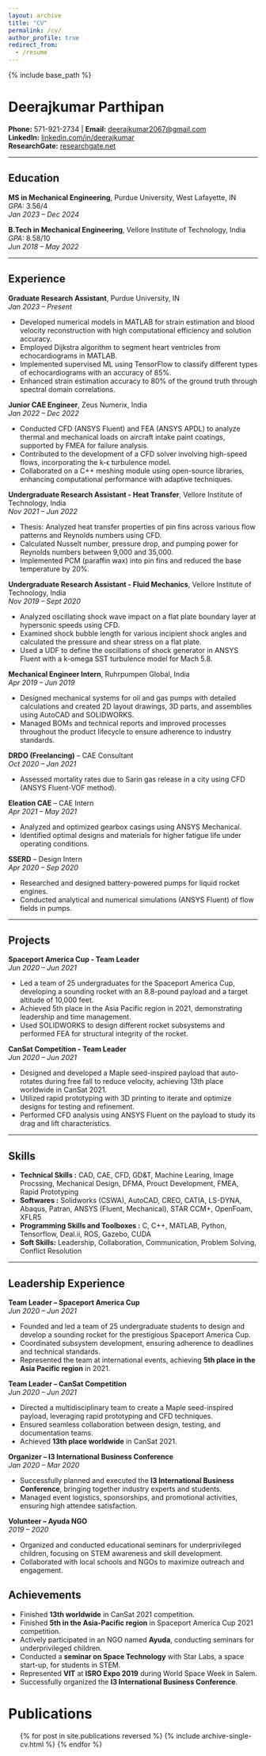 ```yaml
---
layout: archive
title: "CV"
permalink: /cv/
author_profile: true
redirect_from:
  - /resume
---
```


{% include base_path %}
# Deerajkumar Parthipan
**Phone:** 571-921-2734 | **Email:** deerajkumar2067@gmail.com  
**LinkedIn:** [linkedin.com/in/deerajkumar](https://linkedin.com/in/deerajkumar)  
**ResearchGate:** [researchgate.net](https://www.researchgate.net/profile/Deerajkumar_Parthipan)  

---

## **Education**
**MS in Mechanical Engineering**, Purdue University, West Lafayette, IN  
*GPA:* 3.56/4  
*Jan 2023 – Dec 2024*  

**B.Tech in Mechanical Engineering**, Vellore Institute of Technology, India  
*GPA:* 8.58/10  
*Jun 2018 – May 2022*  

---

## **Experience**
**Graduate Research Assistant**, Purdue University, IN  
*Jan 2023 – Present*  
- Developed numerical models in MATLAB for strain estimation and blood velocity reconstruction with high computational efficiency and solution accuracy.
- Employed Dijkstra algorithm to segment heart ventricles from echocardiograms in MATLAB.
- Implemented supervised ML using TensorFlow to classify different types of echocardiograms with an accuracy of 85%.
- Enhanced strain estimation accuracy to 80% of the ground truth through spectral domain correlations.

**Junior CAE Engineer**, Zeus Numerix, India  
*Jan 2022 – Dec 2022*  
- Conducted CFD (ANSYS Fluent) and FEA (ANSYS APDL) to analyze thermal and mechanical loads on aircraft intake paint coatings, supported by FMEA for failure analysis.
- Contributed to the development of a CFD solver involving high-speed flows, incorporating the k-ϵ turbulence model.
- Collaborated on a C++ meshing module using open-source libraries, enhancing computational performance with adaptive techniques.

**Undergraduate Research Assistant - Heat Transfer**, Vellore Institute of Technology, India  
*Nov 2021 – Jun 2022*  
- Thesis: Analyzed heat transfer properties of pin fins across various flow patterns and Reynolds numbers using CFD.
- Calculated Nusselt number, pressure drop, and pumping power for Reynolds numbers between 9,000 and 35,000.
- Implemented PCM (paraffin wax) into pin fins and reduced the base temperature by 20%.

**Undergraduate Research Assistant - Fluid Mechanics**, Vellore Institute of Technology, India  
*Nov 2019 – Sept 2020*  
- Analyzed oscillating shock wave impact on a flat plate boundary layer at hypersonic speeds using CFD.
- Examined shock bubble length for various incipient shock angles and calculated the pressure and shear stress on a flat plate.
- Used a UDF to define the oscillations of shock generator in ANSYS Fluent with a k-omega SST turbulence model for Mach 5.8.

**Mechanical Engineer Intern**, Ruhrpumpen Global, India  
*Apr 2019 – Jun 2019*  
- Designed mechanical systems for oil and gas pumps with detailed calculations and created 2D layout drawings, 3D parts, and assemblies using AutoCAD and SOLIDWORKS.
- Managed BOMs and technical reports and improved processes throughout the product lifecycle to ensure adherence to industry standards.

**DRDO (Freelancing)** – CAE Consultant  
*Oct 2020 – Jan 2021*  
- Assessed mortality rates due to Sarin gas release in a city using CFD (ANSYS Fluent-VOF method).

**Eleation CAE** – CAE Intern  
*Apr 2021 – May 2021*  
- Analyzed and optimized gearbox casings using ANSYS Mechanical.
- Identified optimal designs and materials for higher fatigue life under operating conditions.

**SSERD** – Design Intern  
*Apr 2020 – Sep 2020*  
- Researched and designed battery-powered pumps for liquid rocket engines.
- Conducted analytical and numerical simulations (ANSYS Fluent) of flow fields in pumps.

---

## **Projects**
**Spaceport America Cup - Team Leader**  
*Jun 2020 – Jun 2021*  
- Led a team of 25 undergraduates for the Spaceport America Cup, developing a sounding rocket with an 8.8-pound payload and a target altitude of 10,000 feet.
- Achieved 5th place in the Asia Pacific region in 2021, demonstrating leadership and time management.
- Used SOLIDWORKS to design different rocket subsystems and performed FEA for structural integrity of the rocket.

**CanSat Competition - Team Leader**  
*Jun 2020 – Jun 2021*  
- Designed and developed a Maple seed-inspired payload that auto-rotates during free fall to reduce velocity, achieving 13th place worldwide in CanSat 2021.
- Utilized rapid prototyping with 3D printing to iterate and optimize designs for testing and refinement.
- Performed CFD analysis using ANSYS Fluent on the payload to study its drag and lift characteristics.

---

## **Skills**
  - **Technical Skills :** CAD, CAE, CFD, GD&T, Machine Learing, Image Procssing, Mechanical Design, DFMA, Prouct Development, FMEA, Rapid Prototyping
  - **Softwares :** Solidworks (CSWA), AutoCAD, CREO, CATIA, LS-DYNA, Abaqus, Patran, ANSYS (Fluent, Mechanical), STAR CCM+, OpenFoam, XFLR5
  - **Programming Skills and Toolboxes :** C, C++, MATLAB, Python, Tensorflow, Deal.ii, ROS, Gazebo, CUDA
  - **Soft Skills:** Leadership, Collaboration, Communication, Problem Solving, Conflict Resolution

---

## **Leadership Experience**

**Team Leader – Spaceport America Cup**  
*Jun 2020 – Jun 2021*  
- Founded and led a team of 25 undergraduate students to design and develop a sounding rocket for the prestigious Spaceport America Cup.  
- Coordinated subsystem development, ensuring adherence to deadlines and technical standards.  
- Represented the team at international events, achieving **5th place in the Asia Pacific region** in 2021.  

**Team Leader – CanSat Competition**  
*Jun 2020 – Jun 2021*  
- Directed a multidisciplinary team to create a Maple seed-inspired payload, leveraging rapid prototyping and CFD techniques.  
- Ensured seamless collaboration between design, testing, and documentation teams.  
- Achieved **13th place worldwide** in CanSat 2021.  

**Organizer – I3 International Business Conference**  
*Jan 2020 – Mar 2020*  
- Successfully planned and executed the **I3 International Business Conference**, bringing together industry experts and students.  
- Managed event logistics, sponsorships, and promotional activities, ensuring high attendee satisfaction.  

**Volunteer – Ayuda NGO**  
*2019 – 2020*  
- Organized and conducted educational seminars for underprivileged children, focusing on STEM awareness and skill development.  
- Collaborated with local schools and NGOs to maximize outreach and engagement.

## **Achievements**
- Finished **13th worldwide** in CanSat 2021 competition.
- Finished **5th in the Asia-Pacific region** in Spaceport America Cup 2021 competition.
- Actively participated in an NGO named **Ayuda**, conducting seminars for underprivileged children.
- Conducted a **seminar on Space Technology** with Star Labs, a space start-up, for students in STEM.
- Represented **VIT** at **ISRO Expo 2019** during World Space Week in Salem.
- Successfully organized the **I3 International Business Conference**.

Publications
======
  <ul>{% for post in site.publications reversed %}
    {% include archive-single-cv.html %}
  {% endfor %}</ul>
  
